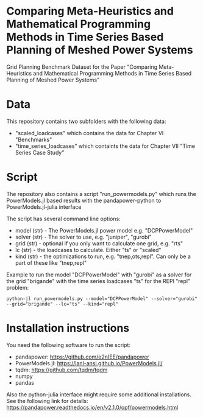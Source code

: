 # Comparing Meta-Heuristics and Mathematical Programming Methods in Time Series Based Planning of Meshed Power Systems
Grid Planning Benchmark Dataset for the Paper "Comparing Meta-Heuristics and Mathematical Programming Methods in Time Series Based Planning of Meshed Power Systems"

# Data
This repository contains two subfolders with the following data:
* "scaled_loadcases" which contains the data for Chapter VI "Benchmarks"
* "time_series_loadcases" which containts the data for Chapter VII "Time Series Case Study"

# Script
The repository also contains a script "run_powermodels.py" which runs the PowerModels.jl based results with the pandapower-python to PowerModels.jl-julia interface

The script has several command line options:
 * model (str) - The PowerModels.jl power model e.g. "DCPPowerModel"
 * solver (str) - The solver to use, e.g. "juniper", "gurobi"
 * grid (str) - optional if you only want to calculate one grid, e.g. "rts"
 * lc (str) - the loadcases to calculate. Either "ts" or "scaled"
 * kind (str) - the optimizations to run, e.g. "tnep,ots,repl". Can only be a part of these like "tnep,repl"

Example to run the model "DCPPowerModel" with "gurobi" as a solver for the grid "brigande" with the time series loadcases "ts" for the REPl "repl" problem:

```
python-jl run_powermodels.py --model="DCPPowerModel" --solver="gurobi" --grid="brigande" --lc="ts" --kind="repl"
```

# Installation instructions
You need the following software to run the script:
* pandapower: https://github.com/e2nIEE/pandapower
* PowerModels.jl: https://lanl-ansi.github.io/PowerModels.jl/
* tqdm: https://github.com/tqdm/tqdm
* numpy
* pandas

Also the python-julia interface might require some additional installations. See the following link for details:
https://pandapower.readthedocs.io/en/v2.1.0/opf/powermodels.html
